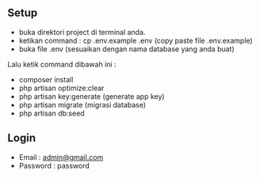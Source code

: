 

## Setup
- buka direktori project di terminal anda.
- ketikan command : cp .env.example .env (copy paste file .env.example)
- buka file .env (sesuaikan dengan nama database yang anda buat)

Lalu ketik command dibawah ini : 

- composer install
- php artisan optimize:clear 
- php artisan key:generate (generate app key)
- php artisan migrate (migrasi database)
- php artisan db:seed

## Login
- Email : admin@gmail.com
- Password : password

